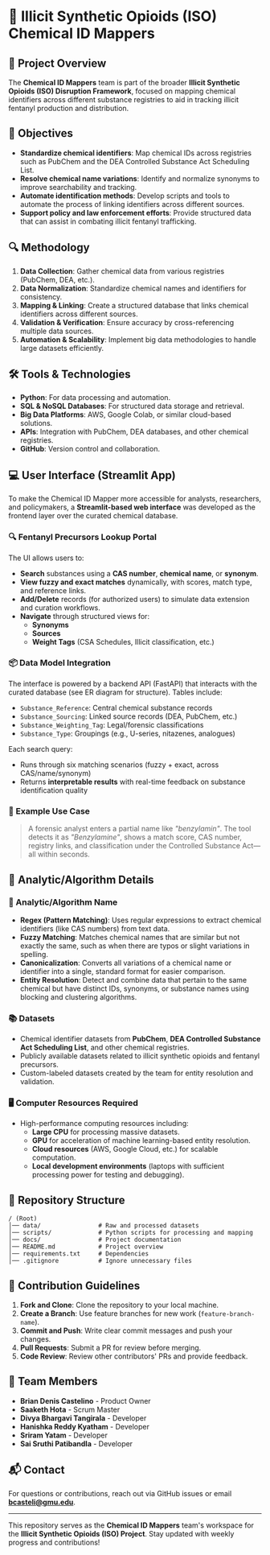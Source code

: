 # 💊 Illicit Synthetic Opioids (ISO) Chemical ID Mappers

## 📘 Project Overview
The **Chemical ID Mappers** team is part of the broader **Illicit Synthetic Opioids (ISO) Disruption Framework**, focused on mapping chemical identifiers across different substance registries to aid in tracking illicit fentanyl production and distribution.

## 🎯 Objectives
- **Standardize chemical identifiers**: Map chemical IDs across registries such as PubChem and the DEA Controlled Substance Act Scheduling List.
- **Resolve chemical name variations**: Identify and normalize synonyms to improve searchability and tracking.
- **Automate identification methods**: Develop scripts and tools to automate the process of linking identifiers across different sources.
- **Support policy and law enforcement efforts**: Provide structured data that can assist in combating illicit fentanyl trafficking.

## 🔍 Methodology
1. **Data Collection**: Gather chemical data from various registries (PubChem, DEA, etc.).
2. **Data Normalization**: Standardize chemical names and identifiers for consistency.
3. **Mapping & Linking**: Create a structured database that links chemical identifiers across different sources.
4. **Validation & Verification**: Ensure accuracy by cross-referencing multiple data sources.
5. **Automation & Scalability**: Implement big data methodologies to handle large datasets efficiently.

## 🛠️ Tools & Technologies
- **Python**: For data processing and automation.
- **SQL & NoSQL Databases**: For structured data storage and retrieval.
- **Big Data Platforms**: AWS, Google Colab, or similar cloud-based solutions.
- **APIs**: Integration with PubChem, DEA databases, and other chemical registries.
- **GitHub**: Version control and collaboration.

## 💻 User Interface (Streamlit App)

To make the Chemical ID Mapper more accessible for analysts, researchers, and policymakers, a **Streamlit-based web interface** was developed as the frontend layer over the curated chemical database.

### 🔍 Fentanyl Precursors Lookup Portal

The UI allows users to:
- **Search** substances using a **CAS number**, **chemical name**, or **synonym**.
- **View fuzzy and exact matches** dynamically, with scores, match type, and reference links.
- **Add/Delete** records (for authorized users) to simulate data extension and curation workflows.
- **Navigate** through structured views for:
  - **Synonyms**
  - **Sources**
  - **Weight Tags** (CSA Schedules, Illicit classification, etc.)

### 📦 Data Model Integration

The interface is powered by a backend API (FastAPI) that interacts with the curated database (see ER diagram for structure). Tables include:
- `Substance_Reference`: Central chemical substance records
- `Substance_Sourcing`: Linked source records (DEA, PubChem, etc.)
- `Substance_Weighting_Tag`: Legal/forensic classifications
- `Substance_Type`: Groupings (e.g., U-series, nitazenes, analogues)

Each search query:
- Runs through six matching scenarios (fuzzy + exact, across CAS/name/synonym)
- Returns **interpretable results** with real-time feedback on substance identification quality

### 🧪 Example Use Case

> A forensic analyst enters a partial name like *"benzylamin"*. The tool detects it as *"Benzylamine"*, shows a match score, CAS number, registry links, and classification under the Controlled Substance Act—all within seconds.

## 🧠 Analytic/Algorithm Details

### 🧮 Analytic/Algorithm Name
- **Regex (Pattern Matching)**: Uses regular expressions to extract chemical identifiers (like CAS numbers) from text data.
- **Fuzzy Matching**: Matches chemical names that are similar but not exactly the same, such as when there are typos or slight variations in spelling.
- **Canonicalization**: Converts all variations of a chemical name or identifier into a single, standard format for easier comparison.
- **Entity Resolution**: Detect and combine data that pertain to the same chemical but have distinct IDs, synonyms, or substance names using blocking and clustering algorithms.

### 📚 Datasets
- Chemical identifier datasets from **PubChem**, **DEA Controlled Substance Act Scheduling List**, and other chemical registries.
- Publicly available datasets related to illicit synthetic opioids and fentanyl precursors.
- Custom-labeled datasets created by the team for entity resolution and validation.

### 🖥️ Computer Resources Required
- High-performance computing resources including:
  - **Large CPU** for processing massive datasets.
  - **GPU** for acceleration of machine learning-based entity resolution.
  - **Cloud resources** (AWS, Google Cloud, etc.) for scalable computation.
  - **Local development environments** (laptops with sufficient processing power for testing and debugging).

## 📁 Repository Structure
```
/ (Root)
│── data/                # Raw and processed datasets
│── scripts/             # Python scripts for processing and mapping
│── docs/                # Project documentation
│── README.md            # Project overview
│── requirements.txt     # Dependencies
│── .gitignore           # Ignore unnecessary files
```

## 🤝 Contribution Guidelines
1. **Fork and Clone**: Clone the repository to your local machine.
2. **Create a Branch**: Use feature branches for new work (`feature-branch-name`).
3. **Commit and Push**: Write clear commit messages and push your changes.
4. **Pull Requests**: Submit a PR for review before merging.
5. **Code Review**: Review other contributors' PRs and provide feedback.

## 👥 Team Members
- **Brian Denis Castelino** - Product Owner
- **Saaketh Hota** - Scrum Master
- **Divya Bhargavi Tangirala** - Developer
- **Hanishka Reddy Kyatham** - Developer
- **Sriram Yatam** - Developer
- **Sai Sruthi Patibandla** - Developer

## 📬 Contact
For questions or contributions, reach out via GitHub issues or email **bcasteli@gmu.edu**.

---

This repository serves as the **Chemical ID Mappers** team's workspace for the **Illicit Synthetic Opioids (ISO) Project**. Stay updated with weekly progress and contributions!
